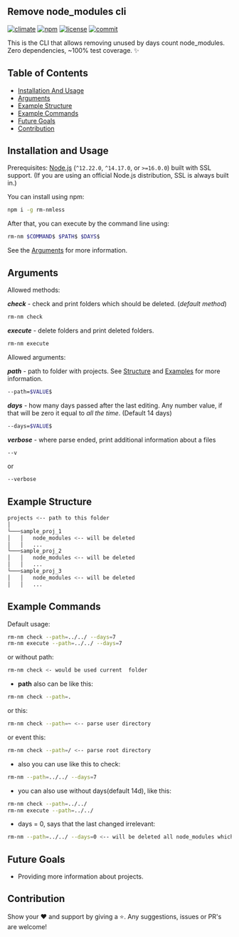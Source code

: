 ## Remove node_modules cli

[![climate](https://api.codeclimate.com/v1/badges/40681dc8a9e1492cb3e9/test_coverage)](https://codeclimate.com/github/lgtome/rm-node-modules-cli/test_coverage)
[![npm](https://img.shields.io/npm/v/rm-nmless.svg)](https://www.npmjs.com/package/rm-nmless)
[![license](https://img.shields.io/github/license/lgtome/rm-node-modules-cli)]()
[![commit](https://img.shields.io/github/last-commit/lgtome/rm-node-modules-cli)]()

This is the CLI that allows removing unused by days count node_modules.
Zero dependencies, ~100% test coverage. ✨

## Table of Contents

- [Installation And Usage](#installation-and-usage)
- [Arguments](#arguments)
- [Example Structure](#example-structure)
- [Example Commands](#example-commands)
- [Future Goals](#goals)
- [Contribution](#contribution)

## <a name="installation-and-usage"></a>Installation and Usage

Prerequisites: [Node.js](https://nodejs.org/) (`^12.22.0`, `^14.17.0`, or `>=16.0.0`) built with SSL support. (If you are using an official Node.js distribution, SSL is always built in.)

You can install using npm:

```sh
npm i -g rm-nmless
```

After that, you can execute by the command line using:

```sh
rm-nm $COMMAND$ $PATH$ $DAYS$
```

See the [Arguments](#arguments) for more information.

## <a name="arguments"></a>Arguments

Allowed methods:

_**check**_ - check and print folders which should be deleted. (_default method_)

```sh
rm-nm check
```

_**execute**_ - delete folders and print deleted folders.

```sh
rm-nm execute
```

Allowed arguments:

_**path**_ - path to folder with projects. See [Structure](#structure) and [Examples](#example-commands) for more information.

```sh
--path=$VALUE$
```

_**days**_ - how many days passed after the last editing. Any number value, if that will be zero it equal to _all the time_. (Default 14 days)

```sh
--days=$VALUE$
```

_**verbose**_ - where parse ended, print additional information about a files

```sh
--v
```

or

```sh
--verbose
```

## <a name="structure"></a>Example Structure

```sh
projects <-- path to this folder
│
└───sample_proj_1
│   │   node_modules <-- will be deleted
│   │   ...
└───sample_proj_2
│   │   node_modules <-- will be deleted
│   │   ...
└───sample_proj_3
│   │   node_modules <-- will be deleted
│   │   ...

```

## <a name="commands"></a>Example Commands

Default usage:

```sh
rm-nm check --path=../../ --days=7
rm-nm execute --path=../../ --days=7
```

or without path:

```sh
rm-nm check <- would be used current  folder
```

- **path** also can be like this:

```sh
rm-nm check --path=.
```

or this:

```sh
rm-nm check --path=~ <-- parse user directory
```

or event this:

```sh
rm-nm check --path=/ <-- parse root directory
```

- also you can use like this to check:

```sh
rm-nm --path=../../ --days=7
```

- you can also use without days(default 14d), like this:

```sh
rm-nm check --path=../../
rm-nm execute --path=../../
```

- days = 0, says that the last changed irrelevant:

```sh
rm-nm --path=../../ --days=0 <-- will be deleted all node_modules which will be found
```

## <a name="goals"></a>Future Goals

- Providing more information about projects.

## <a name="contribution"></a>Contribution

Show your ❤️ and support by giving a ⭐. Any suggestions, issues or PR's are welcome!
